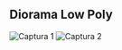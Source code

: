 ## Diorama Low Poly
![Captura 1](https://github.com/SRevan2411/SimulacionPorComputadora-EduardoPerez/blob/main/Capturas/Practica_3/Captura_1.jpg)
![Captura 2](https://github.com/SRevan2411/SimulacionPorComputadora-EduardoPerez/blob/main/Capturas/Practica_3/Captura_2.jpg)
